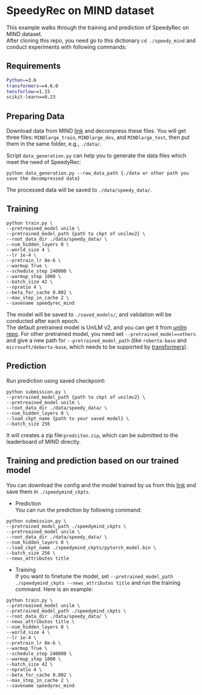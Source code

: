 # SpeedyRec on MIND dataset
This example walks through the training and prediction of SpeedyRec on MIND dataset.  
After cloning this repo, you need go to this dictionary `cd ./speedy_mind` and conduct experiments with following commands:

## Requirements
```bash
Python==3.6
transformers==4.6.0
tensforlow==1.15
scikit-learn==0.23
```

## Preparing Data
Download data from MIND [link](https://msnews.github.io/) and decompress these files. You will get three files:
`MINDlarge_train`, `MINDlarge_dev`, and `MINDlarge_test`, then put them in the same folder, e.g., `./data/`. 

Script `data_generation.py` can help you to generate the data files which meet the need of SpeedyRec:
```
python data_generation.py --raw_data_path {./data or other path you save the decompressed data}
```
The processed data will be saved to `./data/speedy_data/`.

## Training 
```
python train.py \
--pretreained_model unilm \
--pretrained_model_path {path to ckpt of unilmv2} \
--root_data_dir ./data/speedy_data/ \
--num_hidden_layers 8 \
--world_size 4 \
--lr 1e-4 \
--pretrain_lr 8e-6 \
--warmup True \
--schedule_step 240000 \
--warmup_step 1000 \
--batch_size 42 \
--npratio 4 \
--beta_for_cache 0.002 \
--max_step_in_cache 2 \
--savename speedyrec_mind 
```
The model will be saved to `./saved_models/`, and validation will be conducted after each epoch.   
The default pretrained model is UniLM v2, and you can get it from [unilm repo](https://github.com/microsoft/unilm). For other pretrained model, you need set `--pretrained_model==others` and give a new path for `--pretrained_model_path`
(like `roberta-base` and `microsoft/deberta-base`, which needs to be supported by [transformers](https://huggingface.co/transformers/model_doc/auto.html?highlight=automodel#transformers.AutoModel)).



## Prediction
Run prediction using saved checkpoint:
```
python submission.py \
--pretrained_model_path {path to ckpt of unilmv2} \
--pretreained_model unilm \
--root_data_dir ./data/speedy_data/ \
--num_hidden_layers 8 \
--load_ckpt_name {path to your saved model} \
--batch_size 256 
```
It will creates a zip file:`predciton.zip`, which can be submitted to the leaderboard of MIND directly.  

## Training and prediction based on our trained model 
You can download the config and the model trained by us from this [link](https://drive.google.com/drive/folders/1Aw9Rgc9gyr_3eRU6_cksxq1uiEe7LYGb?usp=sharing) and save them in `./speedymind_ckpts`.  
- Prediction  
You can run the prediction by following command:
```
python submission.py \
--pretrained_model_path ./speedymind_ckpts \
--pretreained_model unilm \
--root_data_dir ./data/speedy_data/ \
--num_hidden_layers 8 \
--load_ckpt_name ./speedymind_ckpts/pytorch_model.bin \
--batch_size 256 \
--news_attributes title  
```

- Training  
If you want to finetune the model, set `--pretrained_model_path ./speedymind_ckpts --news_attributes title` and run the training command. Here is an example: 
```
python train.py \
--pretreained_model unilm \
--pretrained_model_path ./speedymind_ckpts \
--root_data_dir ./data/speedy_data/ \
--news_attributes title \
--num_hidden_layers 8 \
--world_size 4 \
--lr 1e-4 \
--pretrain_lr 8e-6 \
--warmup True \
--schedule_step 240000 \
--warmup_step 1000 \
--batch_size 42 \
--npratio 4 \
--beta_for_cache 0.002 \
--max_step_in_cache 2 \
--savename speedyrec_mind
```